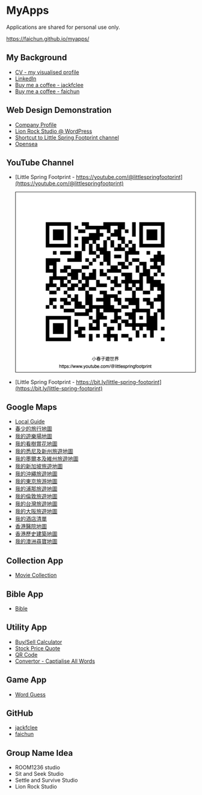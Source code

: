 # MyApps

Applications are shared for personal use only.

https://faichun.github.io/myapps/

## My Background

- [CV - my visualised profile](https://jackfclee.github.io/my-profile/)
- [LinkedIn](https://www.linkedin.com/in/jackfclee/)
- [Buy me a coffee - jackfclee](https://www.buymeacoffee.com/jackfclee)
- [Buy me a coffee - faichun](https://www.buymeacoffee.com/faichun)

## Web Design Demonstration

- [Company Profile](https://faichun.github.io/profile/)
- [Lion Rock Studio @ WordPress](https://lionrockstudio.wordpress.com/)
- [Shortcut to Little Spring Footprint channel](https://bit.ly/little-spring-footprint)
- [Opensea](https://opensea.io/faichun)

## YouTube Channel

- [Little Spring Footprint - https://youtube.com/@littlespringfootprint](https://youtube.com/@littlespringfootprint)
  
  ![Little Spring Footprint](my-youtube-channel-qrcode.png)
- [Little Spring Footprint - https://bit.ly/little-spring-footprint](https://bit.ly/little-spring-footprint)

## Google Maps 

- [Local Guide](https://goo.gl/maps/Lh27bNTXVPGN92GS8)
- [春少的旅行地圖](https://www.google.com/maps/d/viewer?mid=zOryxGopV_nw.kYctYWQYj6Qc)
- [我的遊樂場地圖](https://www.google.com/maps/d/viewer?mid=1JZI9tVyOWsk-4Lpvnes_ww6uQDU)
- [我的看樹賞花地圖](https://www.google.com/maps/d/viewer?mid=1P3vxl0WsTyfBR2GaPaeW0I6r0ZNmprU)
- [我的悉尼及新州旅遊地圖](https://www.google.com/maps/d/viewer?mid=1Puf8v3p_0-8JsDPwV1-GlPX-nB2pwtg)
- [我的墨爾本及維州旅遊地圖](https://www.google.com/maps/d/viewer?mid=12N_YW7uIGw63jMy2YqnHoRtMvgKTDDI)
- [我的新加坡旅遊地圖](https://www.google.com/maps/d/viewer?mid=1ISlFPTak-Ym48AyGdAJr-Wr8Gvo)
- [我的沖繩旅遊地圖](https://www.google.com/maps/d/viewer?mid=1xqaUaFoYfC-4GFcuN0fTj4M1x1I)
- [我的東京旅游地圖](https://www.google.com/maps/d/viewer?mid=1b1PTHeCgiU1CO2J7FoXrIgCQmsHgW9kQ)
- [我的浦那旅遊地圖](https://www.google.com/maps/d/viewer?mid=1MWx7zNresm_jOnm8kCYmn0qz-C128B1h)
- [我的倫敦旅遊地圖](https://www.google.com/maps/d/viewer?mid=1e86-Ib2Y45nJTG5eK_5WL-_zYvdl5xDx)
- [我的台灣旅遊地圖](https://www.google.com/maps/d/viewer?mid=1ObM73X-l8B9LK5xkxvGbR-myJb-gk_XQ)
- [我的大阪旅遊地圖](https://www.google.com/maps/d/viewer?mid=18GFd0iaLJALRDr7G41V9gZRXq85JcBv5)
- [我的酒店清單](https://www.google.com/maps/placelists/list/bsTllH_XTlyHlbQqoTkjMg)
- [香港醫院地圖](https://www.google.com/maps/d/viewer?mid=1kQbEuZZfk8ZEQXFWi9IlV97RIY_1ewXz)
- [香港歷史建築地圖](https://www.google.com/maps/d/viewer?mid=1wbMVoqvd8FG6dNSK3OEXIFh6VROLnYUW)
- [我的澳洲尋寶地圖](https://www.google.com/maps/d/viewer?mid=1vde77vbC6Y7Xzxgyg-wVGwmSmiZF2V4C)

## Collection App

- [Movie Collection](movie)

## Bible App

- [Bible](bible)

## Utility App

- [Buy/Sell Calculator](stock/calculator)
- [Stock Price Quote](stock/quote)
- [QR Code](qrcode)
- [Convertor - Captialise All Words](convertor/capitalise-all-words.html)

## Game App

- [Word Guess](word-guess)

## GitHub

- [jackfclee](https://github.com/jackfclee)
- [faichun](https://github.com/faichun)

## Group Name Idea

- ROOM1236 studio
- Sit and Seek Studio
- Settle and Survive Studio
- Lion Rock Studio

